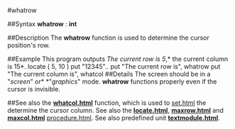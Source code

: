 
#whatrow

##Syntax
**whatrow** : **int**

##Description
The **whatrow** function is used to determine the cursor position's row.

##Example
This program outputs *The current row is 5*,* the current column is 15*.
        locate  ( 5, 10 )
        put "12345"..
        put "The current row is", whatrow
        put "The current column is", whatcol
##Details
The screen should be in a "*screen*" or* *"*graphics*" mode. **whatrow** functions properly even if the cursor is invisible.

##See also
the **[whatcol.html](whatcol)** function, which is used to [set.html](set) the determine the cursor column. See also the **[locate.html](locate)**, **[maxrow.html](maxrow)** and **[maxcol.html](maxcol)** [procedure.html](procedure).
See also predefined unit **[textmodule.html](Text)**.
